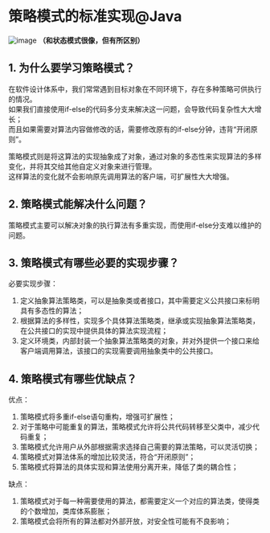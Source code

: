 # 策略模式的标准实现@Java
![image](https://user-images.githubusercontent.com/64548919/131631413-b308fb60-0eed-495d-9904-34a60430fef1.png)
**（和状态模式很像，但有所区别）**
## 1. 为什么要学习策略模式？
在软件设计体系中，我们常常遇到目标对象在不同环境下，存在多种策略可供执行的情况。         
如果我们直接使用if-else的代码多分支来解决这一问题，会导致代码复杂性大大增长；        
而且如果需要对算法内容做修改的话，需要修改原有的if-else分钟，违背“开闭原则”。         

策略模式则是将这算法的实现抽象成了对象，通过对象的多态性来实现算法的多样变化，并将其交给其他自定义对象来进行管理。        
这样算法的变化就不会影响原先调用算法的客户端，可扩展性大大增强。         

## 2. 策略模式能解决什么问题？
策略模式主要可以解决对象的执行算法有多重实现，而使用if-else分支难以维护的问题。      

## 3. 策略模式有哪些必要的实现步骤？
必要实现步骤：        
1. 定义抽象算法策略类，可以是抽象类或者接口，其中需要定义公共接口来标明具有多态性的算法；        
2. 根据算法的多样性，实现多个具体算法策略类，继承或实现抽象算法策略类，在公共接口的实现中提供具体的算法实现流程；         
3. 定义环境类，内部封装一个抽象算法策略类的对象，并对外提供一个接口来给客户端调用算法，该接口的实现需要调用抽象类中的公共接口。       

## 4. 策略模式有哪些优缺点？
优点：      
1. 策略模式将多重if-else语句重构，增强可扩展性；        
2. 对于策略中可能重复的算法，策略模式允许将公共代码转移至父类中，减少代码重复；          
3. 策略模式允许用户从外部根据需求选择自己需要的算法策略，可以灵活切换；       
4. 策略模式对算法体系的增加比较灵活，符合“开闭原则”；       
5. 策略模式将算法的具体实现和算法使用分离开来，降低了类的耦合性；        

缺点：        
1. 策略模式对于每一种需要使用的算法，都需要定义一个对应的算法类，使得类的个数增加，类库体系膨胀；    
2. 策略模式会将所有的算法都对外部开放，对安全性可能有不良影响；        
